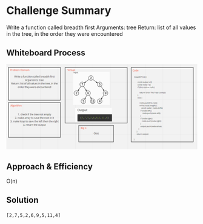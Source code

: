 # Challenge Summary
<!-- Description of the challenge -->
Write a function called breadth first
Arguments: tree
Return: list of all values in the tree, in the order they were encountered

## Whiteboard Process
<!-- Embedded whiteboard image -->
![](breadthFirst.PNG)

## Approach & Efficiency
<!-- What approach did you take? Why? What is the Big O space/time for this approach? -->
O(n)

## Solution
<!-- Show how to run your code, and examples of it in action -->
`[2,7,5,2,6,9,5,11,4]`